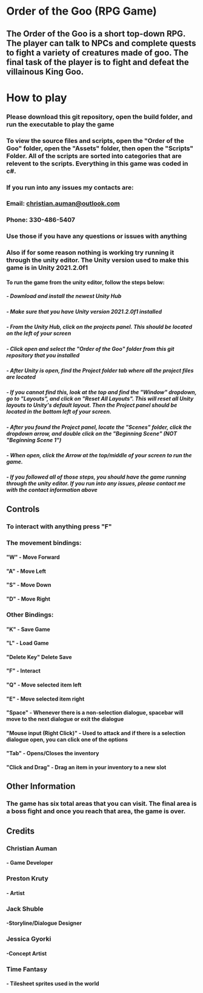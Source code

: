 # Order of the Goo (RPG Game)
## The Order of the Goo is a short top-down RPG. The player can talk to NPCs and complete quests to fight a variety of creatures made of goo. The final task of the player is to fight and defeat the villainous King Goo.

# How to play
### Please download this git repository, open the build folder, and run the executable to play the game
### To view the source files and scripts, open the "Order of the Goo" folder, open the "Assets" folder, then open the "Scripts" Folder. All of the scripts are sorted into categories that are relevent to the scripts. Everything in this game was coded in c#.

### If you run into any issues my contacts are:
### Email: christian.auman@outlook.com
### Phone: 330-486-5407
### Use those if you have any questions or issues with anything

### Also if for some reason nothing is working try running it through the unity editor. The Unity version used to make this game is in Unity 2021.2.0f1
#### To run the game from the unity editor, follow the steps below:
##### - Download and install the newest Unity Hub
##### - Make sure that you have Unity version 2021.2.0f1 installed
##### - From the Unity Hub, click on the projects panel. This should be located on the left of your screen
##### - Click open and select the "Order of the Goo" folder from this git repository that you installed
##### - After Unity is open, find the Project folder tab where all the project files are located
##### - If you cannot find this, look at the top and find the "Window" dropdown, go to "Layouts", and click on "Reset All Layouts". This will reset all Unity layouts to Unity's default layout. Then the Project panel should be located in the bottom left of your screen.
##### - After you found the Project panel, locate the "Scenes" folder, click the dropdown arrow, and double click on the "Beginning Scene" (NOT "Beginning Scene 1")
##### - When open, click the Arrow at the top/middle of your screen to run the game.
##### - If you followed all of those steps, you should have the game running through the unity editor. If you run into any issues, please contact me with the contact information above

## Controls
### To interact with anything press "F"
### The movement bindings:
#### "W" - Move Forward
#### "A" - Move Left
#### "S" - Move Down
#### "D" - Move Right
### Other Bindings:
#### "K" - Save Game
#### "L" - Load Game
#### "Delete Key" Delete Save
#### "F" - Interact
#### "Q" - Move selected item left
#### "E" - Move selected item right
#### "Space" - Whenever there is a non-selection dialogue, spacebar will move to the next dialogue or exit the dialogue
#### "Mouse input (Right Click)" - Used to attack and if there is a selection dialogue open, you can click one of the options
#### "Tab" - Opens/Closes the inventory
#### "Click and Drag" - Drag an item in your inventory to a new slot

## Other Information
### The game has six total areas that you can visit. The final area is a boss fight and once you reach that area, the game is over.

## Credits
### Christian Auman
#### - Game Developer
### Preston Kruty
#### - Artist
### Jack Shuble
#### -Storyline/Dialogue Designer
### Jessica Gyorki
#### -Concept Artist

### Time Fantasy
#### - Tilesheet sprites used in the world 

